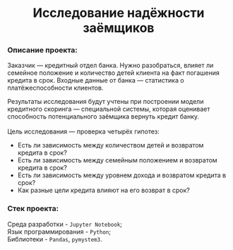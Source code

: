 <h1 align="center"> Исследование надёжности заёмщиков </h1>

<h3>Описание проекта:</h3> 

Заказчик — кредитный отдел банка. Нужно разобраться, влияет ли семейное положение и количество детей клиента на факт погашения кредита в срок. Входные данные от банка — статистика о платёжеспособности клиентов.

Результаты исследования будут учтены при построении модели кредитного скоринга — специальной системы, которая оценивает способность потенциального заёмщика вернуть кредит банку.
<br><br>
Цель исследования — проверка четырёх гипотез:

- Есть ли зависимость между количеством детей и возвратом кредита в срок?
- Есть ли зависимость между семейным положением и возвратом кредита в срок?
- Есть ли зависимость между уровнем дохода и возвратом кредита в срок?
- Как разные цели кредита влияют на его возврат в срок?


<h3>Стек проекта:</h3>

Среда разработки - `Jupyter Notebook`; <br>
Язык программирования - `Python`; <br>
Библиотеки - `Pandas`, `pymystem3`. <br>





